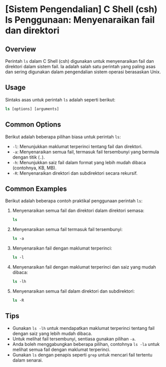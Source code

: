 # [Sistem Pengendalian] C Shell (csh) ls Penggunaan: Menyenaraikan fail dan direktori

## Overview
Perintah `ls` dalam C Shell (csh) digunakan untuk menyenaraikan fail dan direktori dalam sistem fail. Ia adalah salah satu perintah yang paling asas dan sering digunakan dalam pengendalian sistem operasi berasaskan Unix.

## Usage
Sintaks asas untuk perintah `ls` adalah seperti berikut:

```csh
ls [options] [arguments]
```

## Common Options
Berikut adalah beberapa pilihan biasa untuk perintah `ls`:

- `-l`: Menunjukkan maklumat terperinci tentang fail dan direktori.
- `-a`: Menyenaraikan semua fail, termasuk fail tersembunyi yang bermula dengan titik (`.`).
- `-h`: Menunjukkan saiz fail dalam format yang lebih mudah dibaca (contohnya, KB, MB).
- `-R`: Menyenaraikan direktori dan subdirektori secara rekursif.

## Common Examples
Berikut adalah beberapa contoh praktikal penggunaan perintah `ls`:

1. Menyenaraikan semua fail dan direktori dalam direktori semasa:
   ```csh
   ls
   ```

2. Menyenaraikan semua fail termasuk fail tersembunyi:
   ```csh
   ls -a
   ```

3. Menyenaraikan fail dengan maklumat terperinci:
   ```csh
   ls -l
   ```

4. Menyenaraikan fail dengan maklumat terperinci dan saiz yang mudah dibaca:
   ```csh
   ls -lh
   ```

5. Menyenaraikan semua fail dalam direktori dan subdirektori:
   ```csh
   ls -R
   ```

## Tips
- Gunakan `ls -lh` untuk mendapatkan maklumat terperinci tentang fail dengan saiz yang lebih mudah dibaca.
- Untuk melihat fail tersembunyi, sentiasa gunakan pilihan `-a`.
- Anda boleh menggabungkan beberapa pilihan, contohnya `ls -la` untuk melihat semua fail dengan maklumat terperinci.
- Gunakan `ls` dengan penapis seperti `grep` untuk mencari fail tertentu dalam senarai.